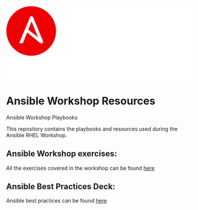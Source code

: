 
![Red Hat Ansible Automation Platform](images/rh-ansible-logo.svg)

# Ansible Workshop Resources

Ansible Workshop Playbooks

This repository contains the playbooks and resources used during the Ansible RHEL Workshop.

## Ansible Workshop exercises:
All the exercises covered in the workshop can be found [here](https://github.com/ansible/workshops/tree/master/exercises/ansible_rhel)

## Ansible Best Practices Deck:
Ansible best practices can be found [here](https://docs.google.com/presentation/d/1khWEuTXGQbJ-hQ4cneigDgAJ__tPccch7Q5Xqj1rkio/edit#slide=id.g547716335e_0_220)

